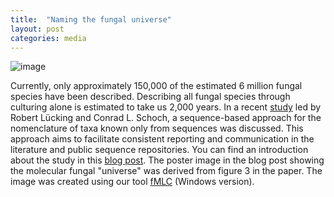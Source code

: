 ```yaml
---
title:  "Naming the fungal universe"
layout: post
categories: media
---
```

![image](https://github.com/vuthuyduong/vuthuyduong.github.io/assets/24915122/d8643f41-ed08-4f7e-a716-27fc634976b2)

Currently, only approximately 150,000 of the estimated 6 million fungal species have been described. Describing all fungal species through culturing alone is estimated to take us 2,000 years. In a recent [study](https://www.nature.com/articles/s41564-021-00888-x?utm_campaign=related_content&utm_source=MICROBIO&utm_medium=communities)
led by Robert Lücking and Conrad L. Schoch, a sequence-based approach for the nomenclature of taxa known only from sequences was discussed. This approach aims to facilitate consistent reporting and communication in the literature and public sequence repositories. You can find an introduction about the study in this [blog post](https://microbiologycommunity.nature.com/posts/naming-the-fungal-universe-c6e3ed20-db69-454b-9cba-2d3286922591?fbclid=IwAR3eZF5_xxIrw5s-dqCzzNfR5JeVAJ6YgQqqrwLHA1aMlCAi6HrnRGZ7MR0). The poster image in the blog post showing the molecular fungal "universe" was derived from figure 3 in the paper. The image was created using our tool [fMLC](https://github.com/vuthuyduong/fMLC) (Windows version).
